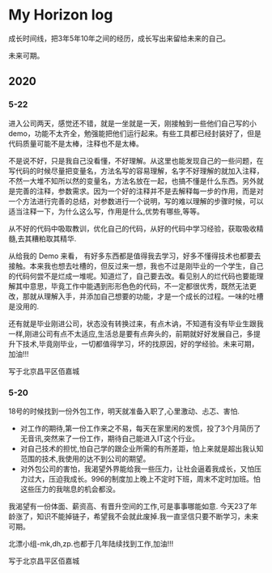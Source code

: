 # My Horizon log

成长时间线，把3年5年10年之间的经历，成长写出来留给未来的自己。

未来可期。

## 2020

### 5-22

进入公司两天，感觉还不错，就是一坐就是一天，刚接触到一些他们自己写的小demo，功能不太齐全，勉强能把他们运行起来。有些工具都已经封装好了，但是代码质量可能不是太棒，注释也不是太棒。

不是说不好，只是我自己没看懂，不好理解。从这里也能发现自己的一些问题，在写代码的时候尽量把变量名，方法名写的容易理解，名字不好理解的就加入注释，不然一大堆不知所以然的变量名，方法名放在一起，也搞不懂是什么东西。另外就是完善的注释，参数需求。因为一个好的注释并不是去解释每一步的作用，而是对一个方法进行完善的总结，对参数进行一个说明，写的难以理解的步骤时候，可以适当注释一下，为什么这么写，作用是什么,优势有哪些,等等。

从不好的代码中吸取教训，优化自己的代码，从好的代码中学习经验，获取吸收精髓,去其糟粕取其精华.

从给我的 Demo 来看， 有好多东西都是值得我去学习，好多不懂得技术也都要去接触。本来我也想去吐槽的，但反过来一想，我也不过是刚毕业的一个学生，自己的代码何尝不是烂成一堆呢。知道烂了，自己要去改。看见别人的烂代码也要能理解其中意思，毕竟工作中能遇到形形色色的代码，不一定都很优秀，既然无法更改，那就从理解入手，并添加自己想要的功能，才是一个成长的过程。一味的吐槽是没用的.

还有就是毕业刚进公司，状态没有转换过来，有点木讷，不知道有没有毕业生跟我一样,刚进公司有点不太适应,生活总是要有点奔头的，前期就好好发展自己，多提升下技术,毕竟刚毕业，一切都值得学习，坏的找原因，好的学经验。未来可期，加油!!!

写于北京昌平区佰嘉城

### 5-20

18号的时候找到一份外包工作，明天就准备入职了,心里激动、忐忑、害怕.

* 对工作的期待,第一份工作来之不易，每天在家里闲的发慌，投了3个月简历了无音讯,突然来了一份工作，期待自己能进入IT这个行业。
* 对自己技术的担忧,怕自己学的跟企业所需的有所差距，怕上来就是超出我认知范围的技术,我使用的达不到公司的期望。
* 对外包公司的害怕，我渴望外界能给我一些压力，让社会逼着我成长，又怕压力过大，压迫我成长。996的制度加上晚上不定时下班，周末不定时加班。怕这些压力的我喘息的机会都没。

我渴望有一份体面、薪资高、有晋升空间的工作,可是事事哪能如意.
今天23了年龄涨了，知识不能掉链子，希望我不会就此废掉.我一直坚信只要不断学习，未来可期。

北漂小组-mk,dh,zp.也都于几年陆续找到工作,加油!!!

写于北京昌平区佰嘉城